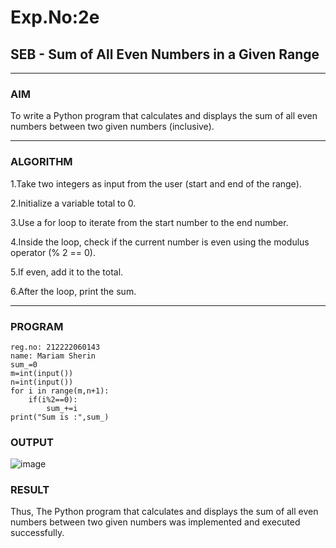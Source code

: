 # Exp.No:2e  
## SEB - Sum of All Even Numbers in a Given Range

---

### AIM  
To write a Python program that calculates and displays the sum of all even numbers between two given numbers (inclusive).

---

### ALGORITHM

1.Take two integers as input from the user (start and end of the range).

2.Initialize a variable total to 0.

3.Use a for loop to iterate from the start number to the end number.

4.Inside the loop, check if the current number is even using the modulus operator (% 2 == 0).

5.If even, add it to the total.

6.After the loop, print the sum.



---

### PROGRAM

```
reg.no: 212222060143
name: Mariam Sherin
sum_=0
m=int(input())
n=int(input())
for i in range(m,n+1):
    if(i%2==0):
        sum_+=i
print("Sum is :",sum_)
```
### OUTPUT
![image](https://github.com/user-attachments/assets/8c251f17-8a0f-439b-aa14-e7029d08b23a)

### RESULT
Thus, The Python program that calculates and displays the sum of all even numbers between two given numbers was implemented and executed successfully.
